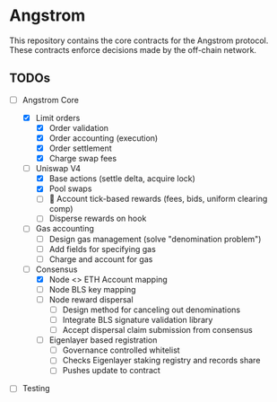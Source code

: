 # Angstrom

This repository contains the core contracts for the Angstrom protocol. These
contracts enforce decisions made by the off-chain network.

## TODOs

- [ ] Angstrom Core
    - [x] Limit orders
        - [x] Order validation
        - [x] Order accounting (execution)
        - [x] Order settlement
        - [x] Charge swap fees
    - [ ] Uniswap V4
        - [x] Base actions (settle delta, acquire lock)
        - [x] Pool swaps
        - [ ] 🚧 Account tick-based rewards (fees, bids, uniform clearing comp)
        - [ ] Disperse rewards on hook
    - [ ] Gas accounting
        - [ ] Design gas management (solve "denomination problem")
        - [ ] Add fields for specifying gas
        - [ ] Charge and account for gas
    - [ ] Consensus
        - [x] Node <> ETH Account mapping
        - [ ] Node BLS key mapping
        - [ ] Node reward dispersal
            - [ ] Design method for canceling out denominations
            - [ ] Integrate BLS signature validation library
            - [ ] Accept dispersal claim submission from consensus
        - [ ] Eigenlayer based registration
            - [ ] Governance controlled whitelist
            - [ ] Checks Eigenlayer staking registry and records share
            - [ ] Pushes update to contract
- [ ] Testing

